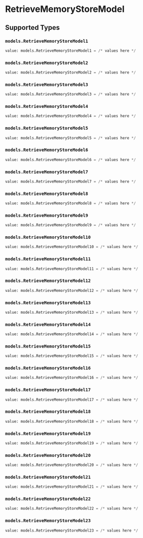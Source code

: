 # RetrieveMemoryStoreModel


## Supported Types

### `models.RetrieveMemoryStoreModel1`

```python
value: models.RetrieveMemoryStoreModel1 = /* values here */
```

### `models.RetrieveMemoryStoreModel2`

```python
value: models.RetrieveMemoryStoreModel2 = /* values here */
```

### `models.RetrieveMemoryStoreModel3`

```python
value: models.RetrieveMemoryStoreModel3 = /* values here */
```

### `models.RetrieveMemoryStoreModel4`

```python
value: models.RetrieveMemoryStoreModel4 = /* values here */
```

### `models.RetrieveMemoryStoreModel5`

```python
value: models.RetrieveMemoryStoreModel5 = /* values here */
```

### `models.RetrieveMemoryStoreModel6`

```python
value: models.RetrieveMemoryStoreModel6 = /* values here */
```

### `models.RetrieveMemoryStoreModel7`

```python
value: models.RetrieveMemoryStoreModel7 = /* values here */
```

### `models.RetrieveMemoryStoreModel8`

```python
value: models.RetrieveMemoryStoreModel8 = /* values here */
```

### `models.RetrieveMemoryStoreModel9`

```python
value: models.RetrieveMemoryStoreModel9 = /* values here */
```

### `models.RetrieveMemoryStoreModel10`

```python
value: models.RetrieveMemoryStoreModel10 = /* values here */
```

### `models.RetrieveMemoryStoreModel11`

```python
value: models.RetrieveMemoryStoreModel11 = /* values here */
```

### `models.RetrieveMemoryStoreModel12`

```python
value: models.RetrieveMemoryStoreModel12 = /* values here */
```

### `models.RetrieveMemoryStoreModel13`

```python
value: models.RetrieveMemoryStoreModel13 = /* values here */
```

### `models.RetrieveMemoryStoreModel14`

```python
value: models.RetrieveMemoryStoreModel14 = /* values here */
```

### `models.RetrieveMemoryStoreModel15`

```python
value: models.RetrieveMemoryStoreModel15 = /* values here */
```

### `models.RetrieveMemoryStoreModel16`

```python
value: models.RetrieveMemoryStoreModel16 = /* values here */
```

### `models.RetrieveMemoryStoreModel17`

```python
value: models.RetrieveMemoryStoreModel17 = /* values here */
```

### `models.RetrieveMemoryStoreModel18`

```python
value: models.RetrieveMemoryStoreModel18 = /* values here */
```

### `models.RetrieveMemoryStoreModel19`

```python
value: models.RetrieveMemoryStoreModel19 = /* values here */
```

### `models.RetrieveMemoryStoreModel20`

```python
value: models.RetrieveMemoryStoreModel20 = /* values here */
```

### `models.RetrieveMemoryStoreModel21`

```python
value: models.RetrieveMemoryStoreModel21 = /* values here */
```

### `models.RetrieveMemoryStoreModel22`

```python
value: models.RetrieveMemoryStoreModel22 = /* values here */
```

### `models.RetrieveMemoryStoreModel23`

```python
value: models.RetrieveMemoryStoreModel23 = /* values here */
```


